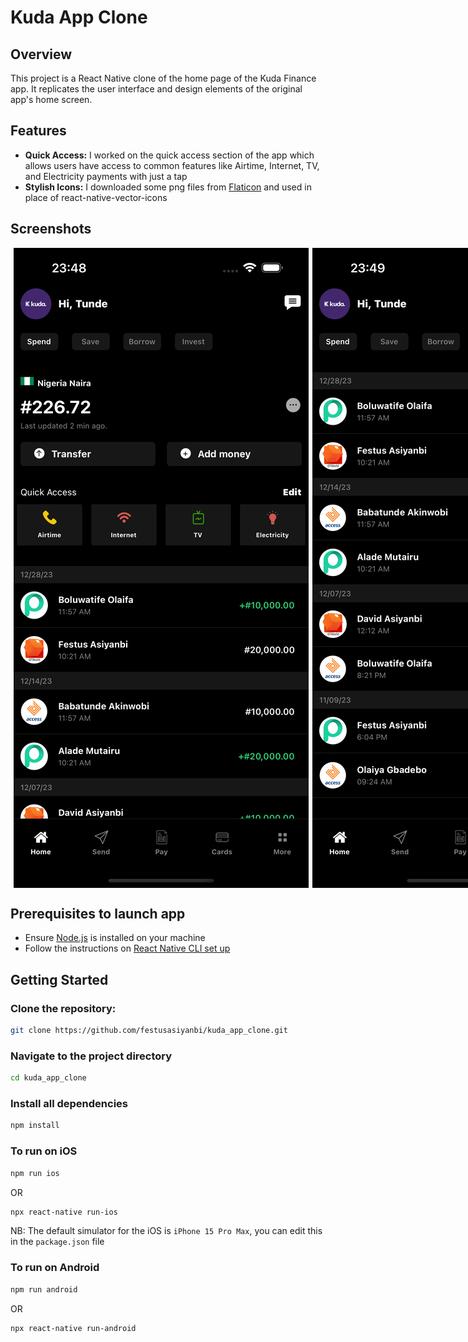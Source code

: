 # Kuda App Clone

## Overview
This project is a React Native clone of the home page of the Kuda Finance app. It replicates the user interface and design elements of the original app's home screen.

## Features
- **Quick Access:** I worked on the quick access section of the app which allows users have access to common features like Airtime, Internet, TV, and Electricity payments with just a tap
- **Stylish Icons:** I downloaded some png files from [Flaticon](https://www.flaticon.com/) and used in place of react-native-vector-icons

## Screenshots
<div style="display: flex; width: 100vw; justify-content: space-evenly; align-items: center;">
  <img src="./assets/images/simulator.png" alt="screenshot" style="object-fit: contain;">
  <img src="./assets/images/simulator2.png" alt="screenshot" style="object-fit: contain;">
</div>

## Prerequisites to launch app

- Ensure [Node.js](https://nodejs.org/en) is installed on your machine
- Follow the instructions on [React Native CLI set up](https://reactnative.dev/docs/environment-setup)

## Getting Started

### Clone the repository:
```bash
git clone https://github.com/festusasiyanbi/kuda_app_clone.git
```

### Navigate to the project directory
```bash
cd kuda_app_clone
```

### Install all dependencies
```bash
npm install
```

### To run on iOS
```bash
npm run ios
```

OR

```bash
npx react-native run-ios
```

NB: The default simulator for the iOS is `iPhone 15 Pro Max`, you can edit this in the `package.json` file

### To run on Android
```bash
npm run android
```

OR
```bash
npx react-native run-android
```

